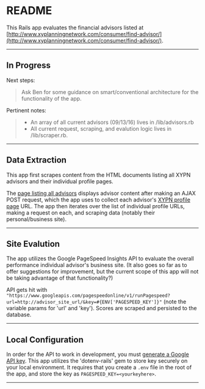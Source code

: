 # README

This Rails app evaluates the financial advisors listed at [http://www.xyplanningnetwork.com/consumer/find-advisor/](http://www.xyplanningnetwork.com/consumer/find-advisor/). 

--- 

## In Progress

Next steps:
> Ask Ben for some guidance on smart/conventional architecture for the functionality of the app.

Pertinent notes:
>* An array of all current advisors (09/13/16) lives in /lib/advisors.rb
>* All current request, scraping, and evalution logic lives in /lib/scraper.rb.

---

## Data Extraction

This app first scrapes content from the HTML documents listing all XYPN advisors and their individual profile pages.  

The [page listing all advisors](http://www.xyplanningnetwork.com/consumer/find-advisor/) displays advisor content after making an AJAX POST request, which the app uses to collect each advisor's [XYPN profile page](http://www.xyplanningnetwork.com/advisors/paul-v-sydlansky-mba-cfp/) URL. The app then iterates over the list of individual profile URLs, making a request on each, and scraping data (notably their personal/business site).  

---

## Site Evalution

The app utilizes the Google PageSpeed Insights API to evaluate the overall performance individual advisor's business site. (It also goes so far as to offer suggestions for improvement, but the current scope of this app will not be taking advantage of that functionality?)  

API gets hit with `"https://www.googleapis.com/pagespeedonline/v1/runPagespeed?url=http://advisor_site_url/&key=#{ENV['PAGESPEED_KEY']}"` (note the variable params for 'url' and 'key'). Scores are scraped and persisted to the database.  

---

## Local Configuration

In order for the API to work in development, you must [generate a Google API key](https://console.developers.google.com/apis/credentials?project=xypn-scraper). This app utilizes the 'dotenv-rails' gem to store key securely on your local environment. It requires that you create a `.env` file in the root of the app, and store the key as `PAGESPEED_KEY=<yourkeyhere>`.

---


